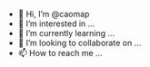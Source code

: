 - 👋 Hi, I’m @caomap
- 👀 I’m interested in ...
- 🌱 I’m currently learning ...
- 💞️ I’m looking to collaborate on ...
- 📫 How to reach me ...

<!---
caomap/caomap is a ✨ special ✨ repository because its `README.md` (this file) appears on your GitHub profile.
You can click the Preview link to take a look at your changes.
--->
